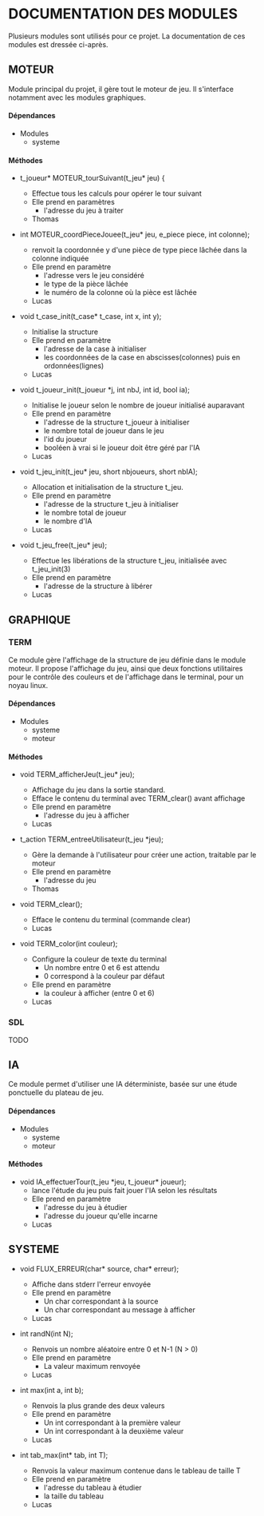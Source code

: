 # DOCUMENTATION DES MODULES
Plusieurs modules sont utilisés pour ce projet.
La documentation de ces modules est dressée ci-après.

## MOTEUR
Module principal du projet, il gère tout le moteur de jeu.
Il s'interface notamment avec les modules graphiques.

#### Dépendances
* Modules
	* systeme

#### Méthodes
* t\_joueur\* MOTEUR\_tourSuivant(t\_jeu\* jeu) { 
	* Effectue tous les calculs pour opérer le tour suivant
	* Elle prend en paramètres
		* l'adresse du jeu à traiter
	* Thomas

* int MOTEUR\_coordPieceJouee(t\_jeu\* jeu, e\_piece piece, int colonne); 
	* renvoit la coordonnée y d'une pièce de type piece lâchée dans la colonne indiquée
	* Elle prend en paramètre
		* l'adresse vers le jeu considéré
		* le type de la pièce lâchée
		* le numéro de la colonne où la pièce est lâchée
	* Lucas

* void t\_case\_init(t\_case\* t\_case, int x, int y);
	* Initialise la structure
	* Elle prend en paramètre
		* l'adresse de la case à initialiser
		* les coordonnées de la case en abscisses(colonnes) puis en ordonnées(lignes)
	* Lucas

* void t\_joueur\_init(t\_joueur \*j, int nbJ, int id, bool ia);
	* Initialise le joueur selon le nombre de joueur initialisé auparavant
	* Elle prend en paramètre
		* l'adresse de la structure t_joueur à initialiser
		* le nombre total de joueur dans le jeu
		* l'id du joueur
		* booléen à vrai si le joueur doit être géré par l'IA
	* Lucas

* void t\_jeu\_init(t\_jeu\* jeu, short nbjoueurs, short nbIA);
	* Allocation et initialisation de la structure t_jeu.
	* Elle prend en paramètre
		* l'adresse de la structure t_jeu à initialiser
		* le nombre total de joueur
		* le nombre d'IA  
	* Lucas

* void t\_jeu\_free(t\_jeu\* jeu);
	* Effectue les libérations de la structure t_jeu, initialisée avec t_jeu_init(3)
	* Elle prend en paramètre
		* l'adresse de la structure à libérer
	* Lucas
	

## GRAPHIQUE 
### TERM
Ce module gère l'affichage de la structure de jeu définie dans le module moteur.
Il propose l'affichage du jeu, ainsi que deux fonctions utilitaires pour le 
contrôle des couleurs et de l'affichage dans le terminal, pour un noyau linux.

#### Dépendances
* Modules
	* systeme
	* moteur

#### Méthodes
* void TERM\_afficherJeu(t\_jeu\* jeu);
	* Affichage du jeu dans la sortie standard.
	* Efface le contenu du terminal avec TERM\_clear() avant affichage   
	* Elle prend en paramètre
		* l'adresse du jeu à afficher
	* Lucas

* t\_action TERM\_entreeUtilisateur(t\_jeu \*jeu); 	
	* Gère la demande à l'utilisateur pour créer une action, traitable par le moteur
	* Elle prend en paramètre
		* l'adresse du jeu
	* Thomas

* void TERM\_clear();
	* Efface le contenu du terminal (commande clear)   
	* Lucas
    

* void TERM\_color(int couleur);
	* Configure la couleur de texte du terminal 
		* Un nombre entre 0 et 6 est attendu
		* 0 correspond à la couleur par défaut   
	* Elle prend en paramètre
		* la couleur à afficher (entre 0 et 6)
	* Lucas



### SDL
TODO


## IA
Ce module permet d'utiliser une IA déterministe, basée sur une étude ponctuelle du plateau de jeu.

#### Dépendances
* Modules
	* systeme
	* moteur

#### Méthodes
* void IA\_effectuerTour(t\_jeu \*jeu, t\_joueur\* joueur);
	* lance l'étude du jeu puis fait jouer l'IA selon les résultats
	* Elle prend en paramètre
		* l'adresse du jeu à étudier
		* l'adresse du joueur qu'elle incarne
	* Lucas

## SYSTEME

* void FLUX\_ERREUR(char\* source, char\* erreur);
	* Affiche dans stderr l'erreur envoyée
	* Elle prend en paramètre
		* Un char correspondant à la source
		* Un char correspondant au message à afficher
	* Lucas

* int randN(int N);
	* Renvois un nombre aléatoire entre 0 et N-1 (N > 0)
	* Elle prend en paramètre
		* La valeur maximum renvoyée
	* Lucas

* int max(int a, int b);
	* Renvois la plus grande des deux valeurs
	* Elle prend en paramètre 
		* Un int correspondant à la première valeur
		* Un int correspondant à la deuxième valeur
	* Lucas

* int tab\_max(int\* tab, int T);
	* Renvois la valeur maximum contenue dans le tableau de taille T
	* Elle prend en paramètre
		* l'adresse du tableau à étudier
		* la taille du tableau
	* Lucas




